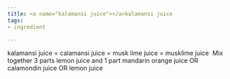```yaml
---
title: <a name="kalamansi juice"></a>kalamansi juice
tags:
- ingredient

---
```

kalamansi juice = calamansi juice = musk lime juice = musklime juice  Mix together 3 parts lemon juice and 1 part mandarin orange juice OR calamondin juice OR lemon juice
